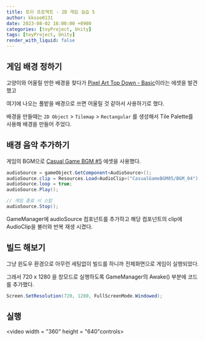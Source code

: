 ```yaml
---
title: 토이 프로젝트 - 2D 게임 실습 5
author: kksoo0131
date: 2023-08-02 16:00:00 +0900
categories: [toyProject, Unity]
tags: [toyProject, Unity]
render_with_liquid: false
---
```


## 게임 배경 정하기

고양이와 어울릴 만한 배경을 찾다가 [Pixel Art Top Down - Basic](https://assetstore.unity.com/packages/p/pixel-art-top-down-basic-187605)이라는 에셋을 발견했고

여기에 나오는 풀밭을 배경으로 쓰면 어울릴 것 같아서 사용하기로 했다.

배경을 만들때는 `2D Object` > `Tilemap` > `Rectangular` 를 생성해서 Tile Palette를 사용해 배경을 만들어 주었다.

## 배경 음악 추가하기

게임의 BGM으로 [Casual Game BGM #5](https://assetstore.unity.com/packages/audio/music/casual-game-bgm-5-135943) 에셋을 사용했다.

```cs
audioSource = gameObject.GetComponent<AudioSource>();
audioSource.clip = Resources.Load<AudioClip>("CasualGameBGM05/BGM_04");
audioSource.loop = true;
audioSource.Play();

// 게임 종료 시 스탑
audioSource.Stop();
```

GameManager에 audioSource 컴포넌트를 추가하고 해당 컴포넌트의 clip에 AudioClip을 불러와 반복 재생 시켰다.

## 빌드 해보기

그냥 윈도우 환경으로 아무런 세팅없이 빌드를 하니까 전체화면으로 게임이 실행되었다.

그래서 720 x 1280 을 창모드로 실행하도록 GameManager의 Awake() 부분에 코드를 추가했다.

```cs
Screen.SetResolution(720, 1280, FullScreenMode.Windowed);
```

## 실행

<video width = "360" height = "640"controls>
    <source src = "/assets/videos/catchCat.mp4" type = "video/mp4">
</video>
